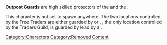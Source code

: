 **Outpost Guards** are high skilled protectors of the [](03%20-%20Projects%20&%20Wikis/Kenshi/Kenshi%20Wiki/Kenshi%20Wiki%20Template/Free_Traders.md) and the [](Traders_Guild.md).

This character is not set to spawn anywhere. The two locations
controlled by the Free Traders are either guarded by [](Tech_Hunter_Gate_Guard.md) or [](Outlaw_Farmer.md). [](Trader's_Edge.md), the only location controlled by the
Traders Guild, is guarded by [](Samurai_Gate_Guard.md) lead by a [](Samurai_Gate_Sergeant.md).

[Category:Characters](Category:Characters "wikilink") [Category:Removed
Content](Category:Removed_Content "wikilink")
